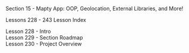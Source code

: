 Section  15 - Mapty App: OOP, Geolocation, External Libraries, and More!

Lessons 228 - 243 Lesson Index

Lesson 228 - Intro   <br>
Lesson 229 - Section Roadmap   <br>
Lesson 230 - Project Overview   <br>